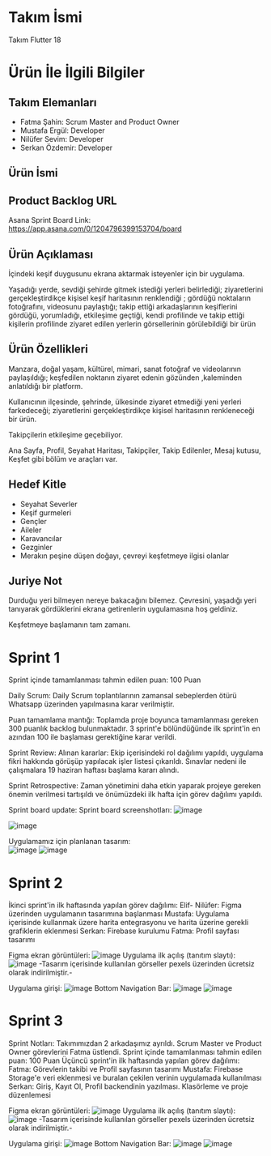 # Takım İsmi

Takım Flutter 18

# Ürün İle İlgili Bilgiler

## Takım Elemanları
- Fatma Şahin: Scrum Master and Product Owner
- Mustafa Ergül: Developer
- Nilüfer Sevim: Developer
- Serkan Özdemir: Developer

## Ürün İsmi

## Product Backlog URL
Asana Sprint Board Link: https://app.asana.com/0/1204796399153704/board 

## Ürün Açıklaması

İçindeki keşif duygusunu ekrana aktarmak isteyenler için bir uygulama.

Yaşadığı yerde, sevdiği şehirde gitmek istediği yerleri belirlediği; ziyaretlerini gerçekleştirdikçe kişisel keşif haritasının renklendiği ; gördüğü  noktaların fotoğrafını, videosunu paylaştığı;
takip ettiği arkadaşlarının keşiflerini gördüğü,  yorumladığı, etkileşime geçtiği, kendi profilinde ve takip ettiği kişilerin profilinde ziyaret edilen yerlerin görsellerinin görülebildiği bir ürün

## Ürün Özellikleri
Manzara, doğal yaşam, kültürel, mimari, sanat fotoğraf ve videolarının paylaşıldığı;  keşfedilen noktanın ziyaret edenin gözünden ,kaleminden anlatıldığı bir platform.

Kullanıcının ilçesinde, şehrinde, ülkesinde ziyaret etmediği yeni yerleri farkedeceği; ziyaretlerini gerçekleştirdikçe kişisel haritasının renkleneceği bir ürün.

Takipçilerin etkileşime geçebiliyor.

Ana Sayfa, Profil, Seyahat Haritası, Takipçiler, Takip Edilenler, Mesaj kutusu, Keşfet  gibi bölüm ve araçları var.

## Hedef Kitle
- Seyahat Severler
- Keşif gurmeleri
- Gençler
- Aileler
- Karavancılar
- Gezginler
- Merakın peşine düşen doğayı, çevreyi keşfetmeye 
ilgisi olanlar

## Juriye Not
Durduğu yeri bilmeyen nereye bakacağını bilemez.
Çevresini, yaşadığı yeri tanıyarak gördüklerini ekrana getirenlerin uygulamasına hoş geldiniz.

Keşfetmeye başlamanın tam zamanı.

# Sprint 1
Sprint içinde tamamlanması tahmin edilen puan: 100 Puan

Daily Scrum: Daily Scrum toplantılarının zamansal sebeplerden ötürü Whatsapp üzerinden yapılmasına karar verilmiştir. 

Puan tamamlama mantığı: Toplamda proje boyunca tamamlanması gereken 300 puanlık backlog bulunmaktadır. 3 sprint'e bölündüğünde ilk sprint'in en azından 100 ile başlaması gerektiğine karar verildi.

Sprint Review: Alınan kararlar: Ekip içerisindeki rol dağılımı yapıldı,  uygulama fikri hakkında görüşüp yapılacak işler listesi çıkarıldı. Sınavlar nedeni ile çalışmalara 19 haziran haftası başlama kararı alındı.

Sprint Retrospective: Zaman yönetimini daha etkin yaparak projeye gereken önemin verilmesi tartışıldı ve önümüzdeki ilk hafta için görev dağılımı yapıldı. 


Sprint board update: Sprint board screenshotları:
![image](https://github.com/mustafatrk0/F-18BootcampAPP/assets/130253032/5ac257b8-cf66-47ad-a604-ec6c78f71f4e)

![image](https://github.com/mustafatrk0/F-18BootcampAPP/assets/130253032/edb2b16c-7e73-4d74-81f6-b178406929f3)

Uygulamamız için planlanan tasarım:  
![image](https://github.com/mustafatrk0/F-18BootcampAPP/assets/130253032/45ca6d88-d6fd-4f12-982d-62170ab46989)
![image](https://github.com/mustafatrk0/F-18BootcampAPP/assets/130253032/039af112-ab4e-4870-baf8-136514b12ec4)

# Sprint 2
İkinci sprint'in ilk haftasında yapılan görev dağılımı: 
Elif- Nilüfer: Figma üzerinden uygulamanın tasarımına başlanması 
Mustafa: Uygulama içerisinde kullanmak üzere harita entegrasyonu ve harita üzerine gerekli grafiklerin eklenmesi
Serkan: Firebase kurulumu
Fatma: Profil sayfası tasarımı 

Figma ekran görüntüleri: 
![image](https://github.com/mustafatrk0/F-18BootcampAPP/assets/130253032/25a10b03-ec6f-4377-b51c-a0a8f17bcdfa)
Uygulama ilk açılış (tanıtım slaytı):
![image](https://github.com/mustafatrk0/F-18BootcampAPP/assets/130253032/a927af50-173b-4296-9782-683bd8496f2f)
-Tasarım içerisinde kullanılan görseller pexels üzerinden ücretsiz olarak indirilmiştir.-

Uygulama girişi: 
![image](https://github.com/mustafatrk0/F-18BootcampAPP/assets/130253032/33d99e66-cd17-4d2a-9c45-ceefc806ae9d)
Bottom Navigation Bar: 
![image](https://github.com/mustafatrk0/F-18BootcampAPP/assets/130253032/56b3caf7-8e24-4237-af1b-d396b0ad3e8a)
![image](https://github.com/mustafatrk0/F-18BootcampAPP/assets/130253032/ea8d42fb-4ebc-40b6-bd42-cf241b1973f8)

# Sprint 3
Sprint Notları: Takımımızdan 2 arkadaşımız ayrıldı. Scrum Master ve Product Owner görevlerini Fatma üstlendi.
Sprint içinde tamamlanması tahmin edilen puan: 100 Puan
Üçüncü sprint'in ilk haftasında yapılan görev dağılımı: 
Fatma: Görevlerin takibi ve Profil sayfasının tasarımı
Mustafa: Firebase Storage'e veri eklenmesi ve buralan çekilen verinin uygulamada kullanılması
Serkan: Giriş, Kayıt Ol, Profil backendinin yazılması. Klasörleme ve proje düzenlemesi

Figma ekran görüntüleri: 
![image](https://github.com/mustafatrk0/F-18BootcampAPP/assets/130253032/25a10b03-ec6f-4377-b51c-a0a8f17bcdfa)
Uygulama ilk açılış (tanıtım slaytı):
![image](https://github.com/mustafatrk0/F-18BootcampAPP/assets/130253032/a927af50-173b-4296-9782-683bd8496f2f)
-Tasarım içerisinde kullanılan görseller pexels üzerinden ücretsiz olarak indirilmiştir.-

Uygulama girişi: 
![image](https://github.com/mustafatrk0/F-18BootcampAPP/assets/130253032/33d99e66-cd17-4d2a-9c45-ceefc806ae9d)
Bottom Navigation Bar: 
![image](https://github.com/mustafatrk0/F-18BootcampAPP/assets/130253032/56b3caf7-8e24-4237-af1b-d396b0ad3e8a)
![image](https://github.com/mustafatrk0/F-18BootcampAPP/assets/130253032/ea8d42fb-4ebc-40b6-bd42-cf241b1973f8)

